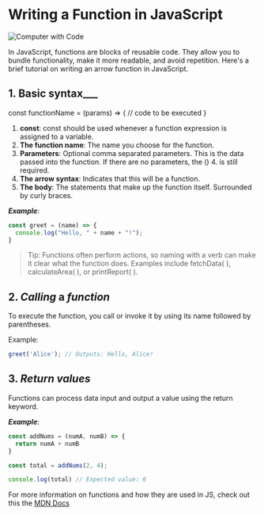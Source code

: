 # Writing a Function in JavaScript

![Computer with Code](https://images.unsplash.com/photo-1634838037553-66f5ce322212?w=400&auto=format&fit=crop&q=60&ixlib=rb-4.0.3&ixid=M3wxMjA3fDB8MHxzZWFyY2h8OHx8Y29kZSUyMGNhdHxlbnwwfHwwfHx8MA%3D%3D)


In JavaScript, functions are blocks of reusable code. They allow you to bundle functionality, make it more readable, and avoid repetition. Here's a brief tutorial on writing an arrow function in JavaScript.

## 1. Basic syntax___

const functionName = (params) => {
  // code to be executed
}

1. **const**: const should be used whenever a function expression is assigned to a variable.
2. **The function name**: The name you choose for the function.
3. **Parameters**: Optional comma separated parameters. This is the data passed into the function. If there are no parameters, the () 4. is still required.
5. **The arrow syntax**: Indicates that this will be a function.
6. **The body**: The statements that make up the function itself. Surrounded by curly braces.

___Example___:
```javascript
const greet = (name) => {
  console.log("Hello, " + name + "!");
}

```

> Tip: Functions often perform actions, so naming with a verb can make it clear what the function does. Examples include fetchData( ), calculateArea( ), or printReport( ). 

## 2. ___Calling___ a ___function___

To execute the function, you call or invoke it by using its name followed by parentheses.

Example:
```javascript
greet('Alice'); // Outputs: Hello, Alice!
```

## 3. ***Return values***

Functions can process data input and output a value using the return keyword.

___Example___: 
```javascript
const addNums = (numA, numB) => {
  return numA + numB
}

const total = addNums(2, 4);

console.log(total) // Expected value: 6
```

For more information on functions and how they are used in JS, check out this the [MDN Docs](https://developer.mozilla.org/en-US/docs/Web/JavaScript/Guide/Functions)
